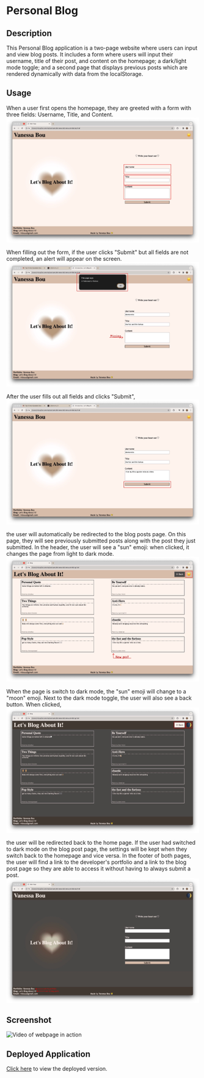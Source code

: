 # Personal Blog

## Description

This Personal Blog application is a two-page website where users can input and view blog posts. It includes a form where users will input their username, title of their post, and content on the homepage; a dark/light mode toggle; and a second page that displays previous posts which are rendered dynamically with data from the localStorage.

## Usage

When a user first opens the homepage, they are greeted with a form with three fields: Username, Title, and Content.
![Screenshot of main page with form fields highlighted](./assets/images/screenshot1.jpg)

When filling out the form, if the user clicks "Submit" but all fields are not completed, an alert will appear on the screen.
![Screenshot of alert highlighted and an arrow pointing at missing field](./assets/images/screenshot2.jpg)

After the user fills out all fields and clicks "Submit",
![Screenshot of submit button highlighted](./assets/images/screenshot3.jpg)

the user will automatically be redirected to the blog posts page. On this page, they will see previously submitted posts along with the post they just submitted. In the header, the user will see a "sun" emoji: when clicked, it changes the page from light to dark mode.
![Screenshot of blog post page and dark mode toggle highlighted](./assets/images/screenshot4.jpg)

When the page is switch to dark mode, the "sun" emoji will change to a "moon" emoji. Next to the dark mode toggle, the user will also see a back button. When clicked,
![Screenshot of blog post page in dark mode and back button highlighted](./assets/images/screenshot5.jpg)

the user will be redirected back to the home page. If the user had switched to dark mode on the blog post page, the settings will be kept when they switch back to the homepage and vice versa. In the footer of both pages, the user will find a link to the developer's portfolio and a link to the blog post page so they are able to access it without having to always submit a post.
![Screenshot of homepage in dark mode with footer links highlighted](./assets/images/screenshot6.jpg)

## Screenshot

![Video of webpage in action](./assets/images/personal-blog.gif)

## Deployed Application

[Click here]() to view the deployed version.